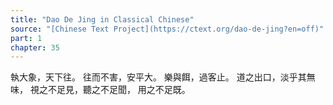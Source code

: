 ```yaml
---
title: "Dao De Jing in Classical Chinese"
source: "[Chinese Text Project](https://ctext.org/dao-de-jing?en=off)"
part: 1
chapter: 35
---
```

執大象，天下往。
往而不害，安平大。
樂與餌，過客止。
道之出口，淡乎其無味，
視之不足見，聽之不足聞，
用之不足既。